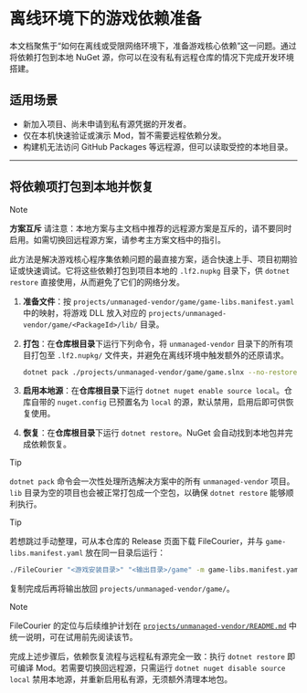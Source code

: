 # 离线环境下的游戏依赖准备

本文档聚焦于“如何在离线或受限网络环境下，准备游戏核心依赖”这一问题。通过将依赖打包到本地 NuGet 源，你可以在没有私有远程仓库的情况下完成开发环境搭建。

## 适用场景

- 新加入项目、尚未申请到私有源凭据的开发者。
- 仅在本机快速验证或演示 Mod，暂不需要远程依赖分发。
- 构建机无法访问 GitHub Packages 等远程源，但可以读取受控的本地目录。

---

## 将依赖项打包到本地并恢复

> [!NOTE]
> **方案互斥**
> 请注意：本地方案与主文档中推荐的远程源方案是互斥的，请不要同时启用。如需切换回远程源方案，请参考主方案文档中的指引。

此方法是解决游戏核心程序集依赖问题的最直接方案，适合快速上手、项目初期验证或快速调试。它将这些依赖打包到项目本地的 `.lf2.nupkg` 目录下，供 `dotnet restore` 直接使用，从而避免了它们的网络分发。

1. **准备文件**：按 `projects/unmanaged-vendor/game/game-libs.manifest.yaml` 中的映射，将游戏 DLL 放入对应的 `projects/unmanaged-vendor/game/<PackageId>/lib/` 目录。
2. **打包**：在**仓库根目录**下运行下列命令，将 `unmanaged-vendor` 目录下的所有项目打包至 `.lf2.nupkg/` 文件夹，并避免在离线环境中触发额外的还原请求。

   ```bash
   dotnet pack ./projects/unmanaged-vendor/game/game.slnx --no-restore -c Release
   ```

3. **启用本地源**：在**仓库根目录**下运行 `dotnet nuget enable source local`。仓库自带的 `nuget.config` 已预置名为 `local` 的源，默认禁用，启用后即可供恢复使用。
4. **恢复**：在**仓库根目录**下运行 `dotnet restore`。NuGet 会自动找到本地包并完成依赖恢复。

> [!TIP]
> `dotnet pack` 命令会一次性处理所选解决方案中的所有 `unmanaged-vendor` 项目。`lib` 目录为空的项目也会被正常打包成一个空包，以确保 `dotnet restore` 能够顺利执行。

> [!TIP]
> 若想跳过手动整理，可从本仓库的 Release 页面下载 FileCourier，并与 `game-libs.manifest.yaml` 放在同一目录后运行：
>
> ```bash
> ./FileCourier "<游戏安装目录>" "<输出目录>/game" -m game-libs.manifest.yaml
> ```
>
> 复制完成后再将输出放回 `projects/unmanaged-vendor/game/`。

> [!NOTE]
> FileCourier 的定位与后续维护计划在 [`projects/unmanaged-vendor/README.md`](../../projects/unmanaged-vendor/README.md#filecourier-自动分拣工具) 中统一说明，可在试用前先阅读该节。

完成上述步骤后，依赖恢复流程与远程私有源完全一致：执行 `dotnet restore` 即可编译 Mod。若需要切换回远程源，只需运行 `dotnet nuget disable source local` 禁用本地源，并重新启用私有源，无须额外清理本地包。
